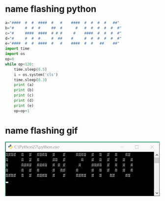 # name flashing python
```python
a="####  #  #  ####  #   #    ####  #  #  #  #   ##"
b="#     #  #  #     ##  #      #   #  #  #  #  #  #"
c="#     ####  ####  # # #     #    ####  #  #  #  #"
d="#     #  #  #     #  ##    #     #  #  #  #  #  #"
e="####  #  #  ####  #   #    ####  #  #   ##    ##"
import time 
import os 
op=0 
while op<120: 
    time.sleep(0.5) 
    i = os.system('cls') 
    time.sleep(0.3)
    print (a) 
    print (b) 
    print (c) 
    print (d) 
    print (e) 
    op=op+1 
```
# name flashing gif
![](https://github.com/chenzhuo316/Compuational_physics_N2014301020138/blob/master/gif/My%20name.gif)
